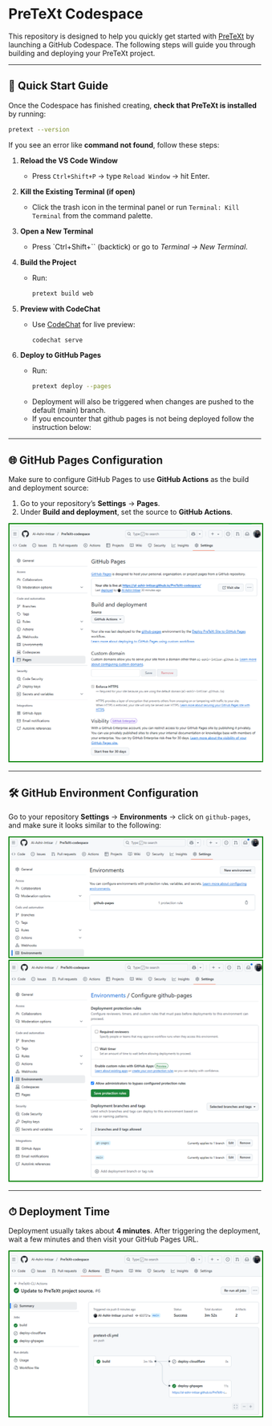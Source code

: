 # PreTeXt Codespace

This repository is designed to help you quickly get started with [PreTeXt](https://pretextbook.org) by launching a GitHub Codespace. The following steps will guide you through building and deploying your PreTeXt project.

---

## 🚀 Quick Start Guide
Once the Codespace has finished creating, **check that PreTeXt is installed** by running:

```bash
pretext --version
```
If you see an error like **command not found**, follow these steps:

1. **Reload the VS Code Window**
   - Press `Ctrl+Shift+P` → type `Reload Window` → hit Enter.

2. **Kill the Existing Terminal (if open)**
   - Click the trash icon in the terminal panel or run `Terminal: Kill Terminal` from the command palette.

3. **Open a New Terminal**
   - Press `Ctrl+Shift+\`` (backtick) or go to *Terminal → New Terminal*.

4. **Build the Project**
   - Run:
     ```bash
     pretext build web
     ```

5. **Preview with CodeChat**
   - Use [CodeChat](https://github.com/PreTeXtBook/pretext-cli/wiki/Live-preview-with-CodeChat) for live preview:
     ```bash
     codechat serve
     ```

6. **Deploy to GitHub Pages**
   - Run:
     ```bash
     pretext deploy --pages
     ```
   - Deployment will also be triggered when changes are pushed to the  default (main) branch. 
   - If you encounter that github pages is not being deployed follow the instruction below:

---

## 🌐 GitHub Pages Configuration

Make sure to configure GitHub Pages to use **GitHub Actions** as the build and deployment source:

1. Go to your repository’s **Settings** → **Pages**.
2. Under **Build and deployment**, set the source to **GitHub Actions**.

<img src="README_images/image-pages_source.png" alt="GitHub Pages Source" style="border: 2px solid green;">

---

## 🛠 GitHub Environment Configuration

Go to your repository **Settings** → **Environments** → click on `github-pages`, and make sure it looks similar to the following:

<img src="README_images/image-environment-pages.png" alt="GitHub Pages Environment Setup" style="border: 2px solid green;">
<br>
<img src="README_images/image-environment.png" alt="Environment Overview" style="border: 2px solid green;">

---

## ⏱ Deployment Time

Deployment usually takes about **4 minutes**. After triggering the deployment, wait a few minutes and then visit your GitHub Pages URL.

<img src="README_images/image-actions-deployment.png" alt="GitHub Actions Deployment" style="border: 2px solid green;">
